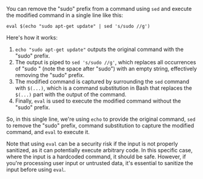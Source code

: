You can remove the "sudo" prefix from a command using `sed` and execute the modified command in a single line like this:

```
eval $(echo "sudo apt-get update" | sed 's/sudo //g')
```

Here's how it works:

1. `echo "sudo apt-get update"` outputs the original command with the "sudo" prefix.
2. The output is piped to `sed 's/sudo //g'`, which replaces all occurrences of "sudo " (note the space after "sudo") with an empty string, effectively removing the "sudo" prefix.
3. The modified command is captured by surrounding the `sed` command with `$(...)`, which is a command substitution in Bash that replaces the `$(...)` part with the output of the command.
4. Finally, `eval` is used to execute the modified command without the "sudo" prefix.

So, in this single line, we're using `echo` to provide the original command, `sed` to remove the "sudo" prefix, command substitution to capture the modified command, and `eval` to execute it.

Note that using `eval` can be a security risk if the input is not properly sanitized, as it can potentially execute arbitrary code. In this specific case, where the input is a hardcoded command, it should be safe. However, if you're processing user input or untrusted data, it's essential to sanitize the input before using `eval`.
